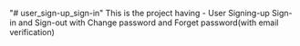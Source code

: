 "# user_sign-up_sign-in" 
This is the project having - 
User Signing-up
Sign-in and Sign-out with Change password and Forget password(with email verification)
